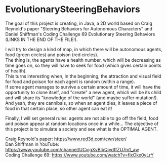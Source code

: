 # EvolutionarySteeringBehaviors

The goal of this project is creating, in Java, a 2D world based on Craig Reynold's paper "Steering Behaviors for Autonomous Characters" and Daniel Shiffman's Coding Challenge 69 Evolutionary Steering Behaviors (LINKS IN THE END OF THE FILE!).

I will try to design a kind of map, in which there will be autonomous agents, food (green circles) and poison (red circles).  
The thing is, the agents have a health number, which will be decreasing as time goes on, so they will have to seek for food (which gives certain points of health).  
This turns interesting when, in the beginning, the attraction and visual field for food and poison for each agent is random (within a range).  
If some agent manages to survive a certain amount of time, it will have the opportunity to clone itself, and "create" a new agent, which will be its child and will share its "knowledge of the world" (and maybe suffer mutation!).  
And yeah, they are cannibals, so when an agent dies, it leaves a piece of food in that certain place, so other agent can eat it!

Finally, I will set general rules: agents are not able to go off the field, food and poison appear at random locations once in a while...
The objective of this project is to simulate a society and see what is the OPTIMAL AGENT.

Craig Reynold's paper: https://www.red3d.com/cwr/steer/  
Dan Shiffman in YouTube: https://www.youtube.com/channel/UCvjgXvBlbQiydffZU7m1_aw  
Coding Challenge 69: https://www.youtube.com/watch?v=flxOkx0yLrY  
